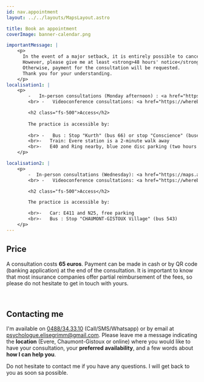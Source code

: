 ```yaml
---
id: nav.appointment
layout: ../../layouts/MapsLayout.astro

title: Book an appointment
coverImage: banner-calendar.png

importantMessage: |
    <p>
      In the event of a major setback, it is entirely possible to cancel an appointment.
      However, please give me at least <strong>48 hours' notice</strong>.  
      Otherwise, payment for the consultation will be requested. 
      Thank you for your understanding.
    </p>
localisation1: |
    <p>      
        -   In-person consultations (Monday afternoon) : <a href="https://maps.app.goo.gl/ZiPnN6xyHavBY6do9" target="_blank" />73 rue G. Kurth, B-1140 Bruxelles (Evere)</a>
        <br> -   Videoconference consultations: <a href="https://whereby.com/consultations-elisegrimm" target="_blank" />whereby.com/consultations-elisegrimm</a>

        <h2 class="fs-500">Access</h2>
        
        The practice is accessible by:
        
        <br> -   Bus : Stop "Kurth" (bus 66) or stop "Conscience" (buses 65 et 66)
        <br>-   Train: Evere station is a 2-minute walk away
        <br>-   E40 and Ring nearby, blue zone disc parking (two hours free) can be found Rue J. B. Mosselmans
    </p>

localisation2: |
    <p>
        -  In-person consultations (Wednesday): <a href="https://maps.app.goo.gl/zExM1F5uy2p5GN5v6" target="_blank" />Fyki Sports, Rue Inchebroux 1C, 1325 Chaumont-Gistoux</a>
        <br> -   Videoconference consultations: <a href="https://whereby.com/consultations-elisegrimm" target="_blank" />whereby.com/consultations-elisegrimm</a>

        <h2 class="fs-500">Access</h2>

        The practice is accessible by:

        <br>-   Car: E411 and N25, free parking
        <br>-   Bus : Stop "CHAUMONT-GISTOUX Village" (bus 543)
    </p>
---
```


<h2 class="fs-500">Price</h2>

A consultation costs **65 euros**. Payment can be made in cash or by QR code (banking application) at the end of the consultation. It is important to know that most insurance companies offer partial reimbursement of the fees, so please do not hesitate to get in touch with yours.

<br>

<h2 class="fs-500">Contacting me</h2>

I'm available on [0488/34.33.10](tel:0488343310) (Call/SMS/Whatsapp) or by email at
[psychologue.elisegrimm@gmail.com](mailto:psychologue.elisegrimm@gmail.com). Please leave me a message indicating the <b>location</b> (Evere, Chaumont-Gistoux or online) where you would like to have your consultation, your <b>preferred availability</b>, and a few words about <b>how I can help you</b>.

Do not hesitate to contact me if you have any questions. I will get back to you as soon sa possible. 
